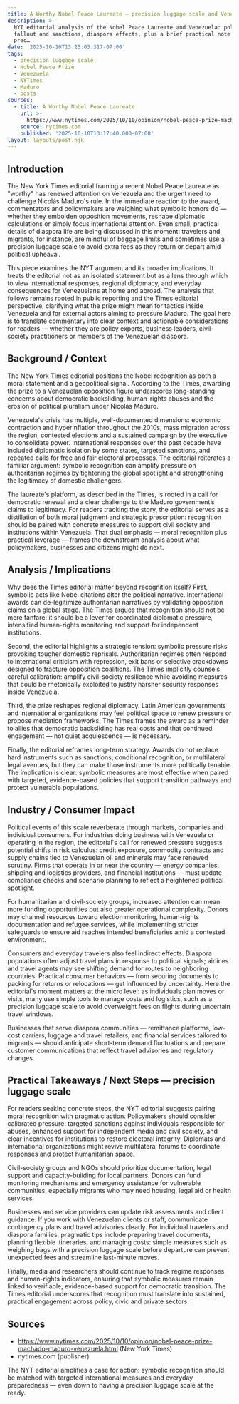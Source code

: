 ```yaml
---
title: A Worthy Nobel Peace Laureate — precision luggage scale and Venezuela
description: >-
  NYT editorial analysis of the Nobel Peace Laureate and Venezuela: political
  fallout and sanctions, diaspora effects, plus a brief practical note about a
  prec…
date: '2025-10-10T13:25:03.317-07:00'
tags:
  - precision luggage scale
  - Nobel Peace Prize
  - Venezuela
  - NYTimes
  - Maduro
  - posts
sources:
  - title: A Worthy Nobel Peace Laureate
    url: >-
      https://www.nytimes.com/2025/10/10/opinion/nobel-peace-prize-machado-maduro-venezuela.html
    source: nytimes.com
    published: '2025-10-10T13:17:40.000-07:00'
layout: layouts/post.njk
---
```


## Introduction

The New York Times editorial framing a recent Nobel Peace Laureate as "worthy" has renewed attention on Venezuela and the urgent need to challenge Nicolás Maduro's rule. In the immediate reaction to the award, commentators and policymakers are weighing what symbolic honors do — whether they embolden opposition movements, reshape diplomatic calculations or simply focus international attention. Even small, practical details of diaspora life are being discussed in this moment: travelers and migrants, for instance, are mindful of baggage limits and sometimes use a precision luggage scale to avoid extra fees as they return or depart amid political upheaval.

This piece examines the NYT argument and its broader implications. It treats the editorial not as an isolated statement but as a lens through which to view international responses, regional diplomacy, and everyday consequences for Venezuelans at home and abroad. The analysis that follows remains rooted in public reporting and the Times editorial perspective, clarifying what the prize might mean for tactics inside Venezuela and for external actors aiming to pressure Maduro. The goal here is to translate commentary into clear context and actionable considerations for readers — whether they are policy experts, business leaders, civil-society practitioners or members of the Venezuelan diaspora.

## Background / Context

The New York Times editorial positions the Nobel recognition as both a moral statement and a geopolitical signal. According to the Times, awarding the prize to a Venezuelan opposition figure underscores long-standing concerns about democratic backsliding, human-rights abuses and the erosion of political pluralism under Nicolás Maduro.

Venezuela's crisis has multiple, well-documented dimensions: economic contraction and hyperinflation throughout the 2010s, mass migration across the region, contested elections and a sustained campaign by the executive to consolidate power. International responses over the past decade have included diplomatic isolation by some states, targeted sanctions, and repeated calls for free and fair electoral processes. The editorial reiterates a familiar argument: symbolic recognition can amplify pressure on authoritarian regimes by tightening the global spotlight and strengthening the legitimacy of domestic challengers.

The laureate's platform, as described in the Times, is rooted in a call for democratic renewal and a clear challenge to the Maduro government’s claims to legitimacy. For readers tracking the story, the editorial serves as a distillation of both moral judgment and strategic prescription: recognition should be paired with concrete measures to support civil society and institutions within Venezuela. That dual emphasis — moral recognition plus practical leverage — frames the downstream analysis about what policymakers, businesses and citizens might do next.

## Analysis / Implications

Why does the Times editorial matter beyond recognition itself? First, symbolic acts like Nobel citations alter the political narrative. International awards can de-legitimize authoritarian narratives by validating opposition claims on a global stage. The Times argues that recognition should not be mere fanfare: it should be a lever for coordinated diplomatic pressure, intensified human-rights monitoring and support for independent institutions.

Second, the editorial highlights a strategic tension: symbolic pressure risks provoking tougher domestic reprisals. Authoritarian regimes often respond to international criticism with repression, exit bans or selective crackdowns designed to fracture opposition coalitions. The Times implicitly counsels careful calibration: amplify civil-society resilience while avoiding measures that could be rhetorically exploited to justify harsher security responses inside Venezuela.

Third, the prize reshapes regional diplomacy. Latin American governments and international organizations may feel political space to renew pressure or propose mediation frameworks. The Times frames the award as a reminder to allies that democratic backsliding has real costs and that continued engagement — not quiet acquiescence — is necessary.

Finally, the editorial reframes long-term strategy. Awards do not replace hard instruments such as sanctions, conditional recognition, or multilateral legal avenues, but they can make those instruments more politically tenable. The implication is clear: symbolic measures are most effective when paired with targeted, evidence-based policies that support transition pathways and protect vulnerable populations.

## Industry / Consumer Impact

Political events of this scale reverberate through markets, companies and individual consumers. For industries doing business with Venezuela or operating in the region, the editorial's call for renewed pressure suggests potential shifts in risk calculus: credit exposure, commodity contracts and supply chains tied to Venezuelan oil and minerals may face renewed scrutiny. Firms that operate in or near the country — energy companies, shipping and logistics providers, and financial institutions — must update compliance checks and scenario planning to reflect a heightened political spotlight.

For humanitarian and civil-society groups, increased attention can mean more funding opportunities but also greater operational complexity. Donors may channel resources toward election monitoring, human-rights documentation and refugee services, while implementing stricter safeguards to ensure aid reaches intended beneficiaries amid a contested environment.

Consumers and everyday travelers also feel indirect effects. Diaspora populations often adjust travel plans in response to political signals; airlines and travel agents may see shifting demand for routes to neighboring countries. Practical consumer behaviors — from securing documents to packing for returns or relocations — get influenced by uncertainty. Here the editorial's moment matters at the micro level: as individuals plan moves or visits, many use simple tools to manage costs and logistics, such as a precision luggage scale to avoid overweight fees on flights during uncertain travel windows.

Businesses that serve diaspora communities — remittance platforms, low-cost carriers, luggage and travel retailers, and financial services tailored to migrants — should anticipate short-term demand fluctuations and prepare customer communications that reflect travel advisories and regulatory changes.

## Practical Takeaways / Next Steps — precision luggage scale

For readers seeking concrete steps, the NYT editorial suggests pairing moral recognition with pragmatic action. Policymakers should consider calibrated pressure: targeted sanctions against individuals responsible for abuses, enhanced support for independent media and civil society, and clear incentives for institutions to restore electoral integrity. Diplomats and international organizations might revive multilateral forums to coordinate responses and protect humanitarian space.

Civil-society groups and NGOs should prioritize documentation, legal support and capacity-building for local partners. Donors can fund monitoring mechanisms and emergency assistance for vulnerable communities, especially migrants who may need housing, legal aid or health services.

Businesses and service providers can update risk assessments and client guidance. If you work with Venezuelan clients or staff, communicate contingency plans and travel advisories clearly. For individual travelers and diaspora families, pragmatic tips include preparing travel documents, planning flexible itineraries, and managing costs: simple measures such as weighing bags with a precision luggage scale before departure can prevent unexpected fees and streamline last-minute moves.

Finally, media and researchers should continue to track regime responses and human-rights indicators, ensuring that symbolic measures remain linked to verifiable, evidence-based support for democratic transition. The Times editorial underscores that recognition must translate into sustained, practical engagement across policy, civic and private sectors.

## Sources

- https://www.nytimes.com/2025/10/10/opinion/nobel-peace-prize-machado-maduro-venezuela.html (New York Times)
- nytimes.com (publisher)

The NYT editorial amplifies a case for action: symbolic recognition should be matched with targeted international measures and everyday preparedness — even down to having a precision luggage scale at the ready.
